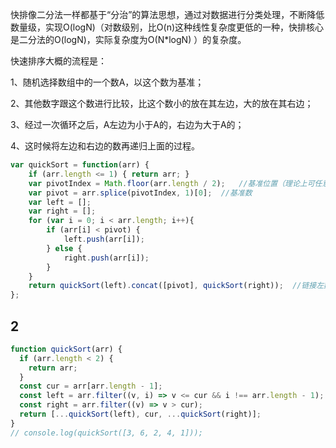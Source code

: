 

快排像二分法一样都基于“分治”的算法思想，通过对数据进行分类处理，不断降低数量级，实现O(logN)（对数级别，比O(n)这种线性复杂度更低的一种，快排核心是二分法的O(logN)，实际复杂度为O(N*logN) ）的复杂度。

快速排序大概的流程是：

1、随机选择数组中的一个数A，以这个数为基准；

2、其他数字跟这个数进行比较，比这个数小的放在其左边，大的放在其右边；

3、经过一次循环之后，A左边为小于A的，右边为大于A的；

4、这时候将左边和右边的数再递归上面的过程。

```js
var quickSort = function(arr) {
    if (arr.length <= 1) { return arr; }
    var pivotIndex = Math.floor(arr.length / 2);   //基准位置（理论上可任意选取）
    var pivot = arr.splice(pivotIndex, 1)[0];  //基准数
    var left = [];
    var right = [];
    for (var i = 0; i < arr.length; i++){
        if (arr[i] < pivot) {
            left.push(arr[i]);
        } else {
            right.push(arr[i]);
        }
    }
    return quickSort(left).concat([pivot], quickSort(right));  //链接左数组、基准数构成的数组、右数组
};
```


## 2


```js
function quickSort(arr) {
  if (arr.length < 2) {
    return arr;
  }
  const cur = arr[arr.length - 1];
  const left = arr.filter((v, i) => v <= cur && i !== arr.length - 1);
  const right = arr.filter((v) => v > cur);
  return [...quickSort(left), cur, ...quickSort(right)];
}
// console.log(quickSort([3, 6, 2, 4, 1]));
```
